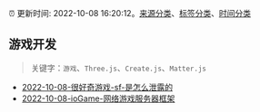 :alarm_clock: 更新时间: 2022-10-08 16:20:12。[来源分类](../README.md)、[标签分类](../TAGS.md)、[时间分类](../TIMELINE.md)

## 游戏开发


> 关键字：`游戏`、`Three.js`、`Create.js`、`Matter.js`



- [2022-10-08-很好奇游戏-sf-是怎么泄露的](https://www.v2ex.com/t/885388) 
- [2022-10-08-ioGame-网络游戏服务器框架](https://toutiao.io/k/i3188vi) 